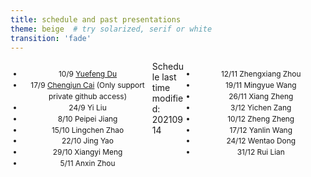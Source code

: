 ```yaml
---
title: schedule and past presentations
theme: beige  # try solarized, serif or white
transition: 'fade'
---
```


<div class="left">

- 10/9 [Yuefeng Du](https://conggroup.github.io/journalclub_slides/2021-09-10_keynote_Yuefeng.html#/)
- 17/9 [Chengjun Cai](https://github.com/CongGroup/journalclub_slides/tree/master/content/2021-09-17_chengjun.pptx) (Only support private github access)
- 24/9 Yi Liu
- 8/10 Peipei Jiang
- 15/10 Lingchen Zhao
- 22/10 Jing Yao
- 29/10 Xiangyi Meng
- 5/11 Anxin Zhou

</div>
<!-- .element: style="font-size:70%;" -->

<div class="right">

- 12/11 Zhengxiang Zhou
- 19/11 Mingyue Wang
- 26/11 Xiang Zheng
- 3/12 Yichen Zang
- 10/12 Zheng Zheng
- 17/12 Yanlin Wang
- 24/12 Wentao Dong
- 31/12 Rui Lian

</div>
<!-- .element: style="font-size:70%;" -->

Schedule last time modified: 20210914

<style>
.left {
    margin: 0 0 0 0;
    text-align: center;
    float: left;
    z-index:-10;
    width:45%;
    font-size: 0.85em;
    line-height: 1.5;
}
.right {
    margin: 0 0 0 0;
    float: right;
    text-align: center;
    z-index:-10;
    width:45%;
    font-size: 0.85em;
    line-height: 1.5;
}
</style>